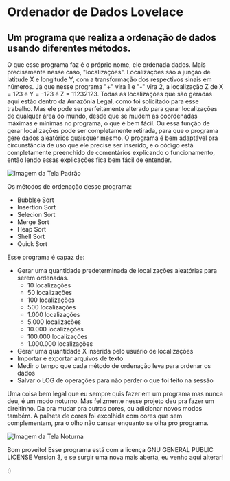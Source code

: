 # Ordenador de Dados Lovelace
## Um programa que realiza a ordenação de dados usando diferentes métodos.

O que esse programa faz é o próprio nome, ele ordenada dados. Mais precisamente nesse caso, "localizações".
Localizações são a junção de latitude X e longitude Y, com a transformação dos respectivos sinais em números.
Já que nesse programa "+" vira 1 e "-" vira 2, a localização Z de X = 123 e Y = -123 é Z = 11232123.
Todas as localizações que são geradas aqui estão dentro da Amazônia Legal, como foi solicitado para esse trabalho.
Mas ele pode ser perfeitamente alterado para gerar localizações de qualquer área do mundo, desde que se mudem as
coordenadas máximas e mínimas no programa, o que é bem fácil. Ou essa função de gerar localizações pode ser completamente
retirada, para que o programa gere dados aleatórios quaisquer mesmo. O programa é bem adaptável pra circunstância de uso que
ele precise ser inserido, e o código está completamente preenchido de comentários explicando o funcionamento, então lendo
essas explicações fica bem fácil de entender.

![Imagem da Tela Padrão]()

Os métodos de ordenação desse programa:
* Bubblse Sort
* Insertion Sort
* Selecion Sort
* Merge Sort
* Heap Sort
* Shell Sort
* Quick Sort

Esse programa é capaz de:
* Gerar uma quantidade predeterminada de localizações aleatórias para serem ordenadas.
  * 10 localizações
  * 50 localizações
  * 100 localizações
  * 500 localizações
  * 1.000 localizações
  * 5.000 localizações
  * 10.000 localizações
  * 100.000 localizações
  * 1.000.000 localizações
* Gerar uma quantidade X inserida pelo usuário de localizações
* Importar e exportar arquivos de texto 
* Medir o tempo que cada método de ordenação leva para ordenar os dados
* Salvar o LOG de operações para não perder o que foi feito na sessão

Uma coisa bem legal que eu sempre quis fazer em um programa mas nunca deu, é um modo noturno. Mas felizmente nesse projeto
deu pra fazer um direitinho. Da pra mudar pra outras cores, ou adicionar novos modos também. A palheta de cores foi excolhida
com cores que sem complementam, pra o olho não cansar enquanto se olha pro programa.

![Imagem da Tela Noturna]()

Bom proveito! Esse programa está com a licença GNU GENERAL PUBLIC LICENSE Version 3, e se surgir uma nova mais aberta, eu venho aqui
alterar!

:)

